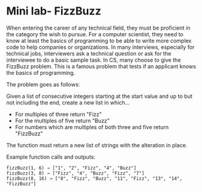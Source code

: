 # Mini lab- FizzBuzz

When entering the career of any technical field, they must be proficient in the category the wish to pursue.
For a computer scientist, they need to know at least the basics of programming to be able to write more complex code to help companies or organizations.
In many interviews, especially for technical jobs, interviewers ask a technical question or ask for the interviewee to do a basic sample task.
In CS, many choose to give the FizzBuzz problem. This is a famous problem that tests if an applicant knows the basics of programming.

The problem goes as follows:

Given a list of consecutive integers starting at the start value and up to but not including the end, create a new list in which...
- For multiples of three return "Fizz"
- For the multiples of five return "Buzz"
- For numbers which are multiples of both three and five return "FizzBuzz"

The function must return a new list of strings with the alteration in place.


Example function calls and outputs:
```
fizzBuzz(1, 6) → ["1", "2", "Fizz", "4", "Buzz"]
fizzBuzz(3, 8) → ["Fizz", "4", "Buzz", "Fizz", "7"]
fizzBuzz(8, 16) → ["8", "Fizz", "Buzz", "11", "Fizz", "13", "14", "FizzBuzz"]
```
